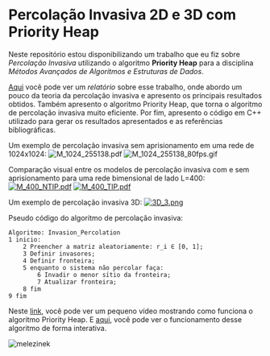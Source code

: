 # Percolação Invasiva 2D e 3D com Priority Heap

Neste repositório estou disponibilizando um trabalho que eu fiz sobre _Percolação Invasiva_ utilizando o algoritmo **Priority Heap** para a disciplina _Métodos Avançados de Algoritmos e Estruturas de Dados_.

[Aqui](link) você pode ver um _relatório_ sobre esse trabalho, onde abordo um pouco da teoria da percolação invasiva e apresento os principais resultados obtidos.
Também apresento o algoritmo Priority Heap, que torna o algoritmo de percolação invasiva muito eficiente.
Por fim, apresento o código em C++ utilizado para gerar os resultados apresentados e as referências bibliográficas.

Um exemplo de percolação invasiva sem aprisionamento em uma rede de 1024x1024:
![M_1024_255138.pdf](link)
![M_1024_255138_80fps.gif](link)


Comparação visual entre os modelos de percolação invasiva com e sem aprisionamento para uma rede bimensional de lado L=400:
[![M_400_NTIP.pdf](link_img)](link)
[![M_400_TIP.pdf](link_img)](link)


Um exemplo de percolação invasiva 3D:
[![3D_3.png](link_img)](link)


Pseudo código do algoritmo de percolação invasiva:
```
Algoritmo: Invasion_Percolation
1 inicio:
    2 Preencher a matriz aleatoriamente: r_i ∈ [0, 1];
    3 Definir invasores;
    4 Definir fronteira;
    5 enquanto o sistema não percolar faça:
        6 Invadir o menor sı́tio da fronteira;
        7 Atualizar fronteira;
    8 fim
9 fim
```

Neste [link](https://www.youtube.com/watch?v=yciAPJsy17Q), você pode ver um pequeno vídeo mostrando como funciona o algoritmo Priority Heap.
E [aqui](http://btv.melezinek.cz/binary-heap.html), você pode ver o funcionamento desse algoritmo de forma interativa.

![melezinek](https://lh3.googleusercontent.com/proxy/FwCScij627P4LXWR0EGz-8JCS63z7lUB8G8FIGVxBDgsnn9yql6DixZnBk0BfqvUslwsxnlguNkFMt0D029l1l2rcbqK5dgMJXrQpnVDsA)
